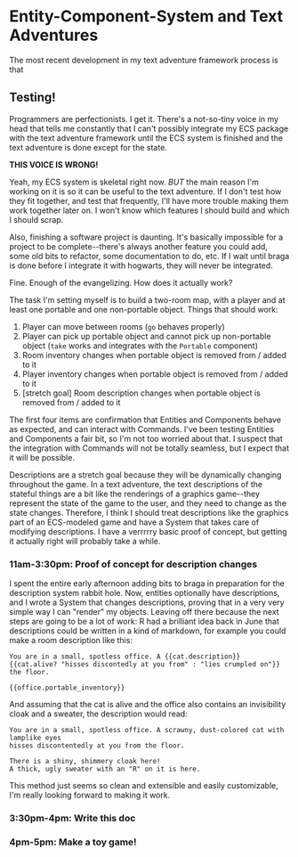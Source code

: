 # Entity-Component-System and Text Adventures

The most recent development in my text adventure framework process is that 

## Testing!
Programmers are perfectionists. I get it. There's a not-so-tiny voice in my head that tells me constantly that I can't possibly integrate my ECS package with the text adventure framework until the ECS system is finished and the text adventure is done except for the state.

**THIS VOICE IS WRONG!**

Yeah, my ECS system is skeletal right now. *BUT* the main reason I'm working on it is so it can be useful to the text adventure. If I don't test how they fit together, and test that frequently, I'll have more trouble making them work together later on. I won't know which features I should build and which I should scrap.

Also, finishing a software project is daunting. It's basically impossible for a project to be complete--there's always another feature you could add, some old bits to refactor, some documentation to do, etc. If I wait until braga is done before I integrate it with hogwarts, they will never be integrated.

Fine. Enough of the evangelizing. How does it actually work?

The task I'm setting myself is to build a two-room map, with a player and at least one portable and one non-portable object. Things that should work:

1. Player can move between rooms (`go` behaves properly)
2. Player can pick up portable object and cannot pick up non-portable object (`take` works and integrates with the `Portable` component)
3. Room inventory changes when portable object is removed from / added to it
4. Player inventory changes when portable object is removed from / added to it
5. [stretch goal] Room description changes when portable object is removed from / added to it

The first four items are confirmation that Entities and Components behave as expected, and can interact with Commands. I've been testing Entities and Components a fair bit, so I'm not too worried about that. I suspect that the integration with Commands will not be totally seamless, but I expect that it will be possible.

Descriptions are a stretch goal because they will be dynamically changing throughout the game. In a text adventure, the text descriptions of the stateful things are a bit like the renderings of a graphics game--they represent the state of the game to the user, and they need to change as the state changes. Therefore, I think I should treat descriptions like the graphics part of an ECS-modeled game and have a System that takes care of modifying descriptions. I have a verrrrry basic proof of concept, but getting it actually right will probably take a while.

### 11am-3:30pm: Proof of concept for description changes

I spent the entire early afternoon adding bits to braga in preparation for the description system rabbit hole. Now, entities optionally have descriptions, and I wrote a System that changes descriptions, proving that in a very very simple way I can "render" my objects. Leaving off there because the next steps are going to be a lot of work: R had a brilliant idea back in June that descriptions could be written in a kind of markdown, for example you could make a room description like this:

	You are in a small, spotless office. A {{cat.description}} 
	{{cat.alive? "hisses discontedly at you from" : "lies crumpled on"}} the floor.
	
	{{office.portable_inventory}}

And assuming that the cat is alive and the office also contains an invisibility cloak and a sweater, the description would read:

	You are in a small, spotless office. A scrawny, dust-colored cat with lamplike eyes
	hisses discontentedly at you from the floor.
	
	There is a shiny, shimmery cloak here!
	A thick, ugly sweater with an "R" on it is here.

This method just seems so clean and extensible and easily customizable, I'm really looking forward to making it work.

### 3:30pm-4pm: Write this doc

### 4pm-5pm: Make a toy game!